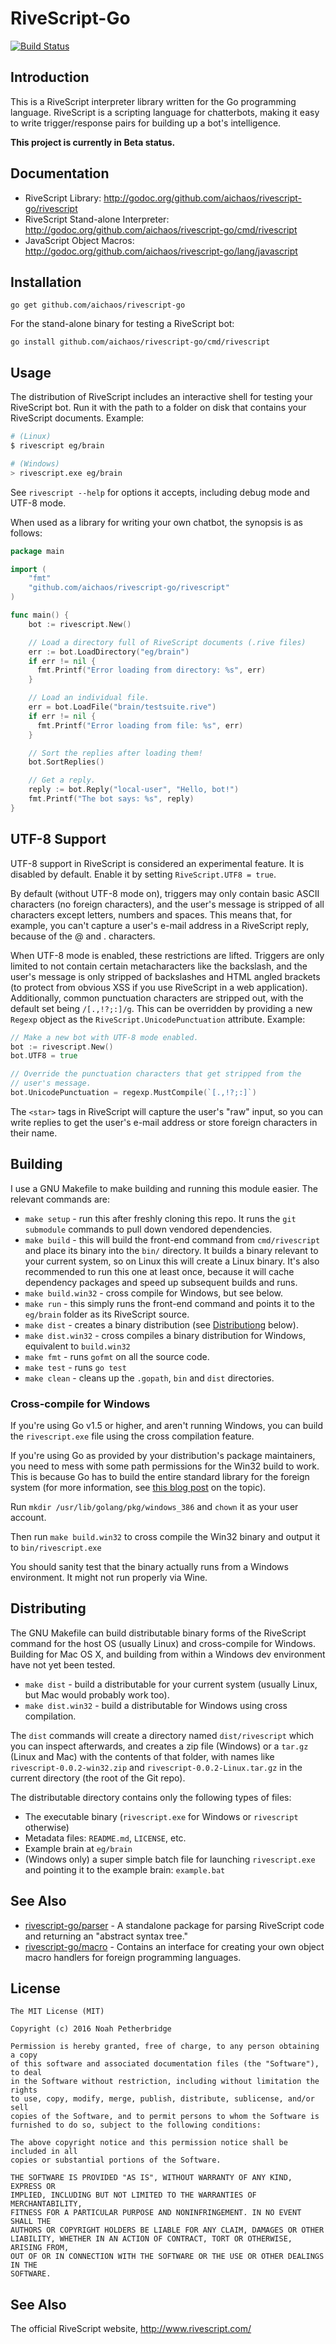 # RiveScript-Go

[![Build Status](https://travis-ci.org/aichaos/rivescript-go.svg?branch=master)](https://travis-ci.org/aichaos/rivescript-go)

## Introduction

This is a RiveScript interpreter library written for the Go programming
language. RiveScript is a scripting language for chatterbots, making it easy
to write trigger/response pairs for building up a bot's intelligence.

**This project is currently in Beta status.**

## Documentation

* RiveScript Library: <http://godoc.org/github.com/aichaos/rivescript-go/rivescript>
* RiveScript Stand-alone Interpreter: <http://godoc.org/github.com/aichaos/rivescript-go/cmd/rivescript>
* JavaScript Object Macros: <http://godoc.org/github.com/aichaos/rivescript-go/lang/javascript>

## Installation

`go get github.com/aichaos/rivescript-go`

For the stand-alone binary for testing a RiveScript bot:

`go install github.com/aichaos/rivescript-go/cmd/rivescript`

## Usage

The distribution of RiveScript includes an interactive shell for testing your
RiveScript bot. Run it with the path to a folder on disk that contains your
RiveScript documents. Example:

```bash
# (Linux)
$ rivescript eg/brain

# (Windows)
> rivescript.exe eg/brain
```

See `rivescript --help` for options it accepts, including debug mode and UTF-8
mode.

When used as a library for writing your own chatbot, the synopsis is as follows:

```go
package main

import (
    "fmt"
    "github.com/aichaos/rivescript-go/rivescript"
)

func main() {
    bot := rivescript.New()

    // Load a directory full of RiveScript documents (.rive files)
    err := bot.LoadDirectory("eg/brain")
    if err != nil {
      fmt.Printf("Error loading from directory: %s", err)
    }

    // Load an individual file.
    err = bot.LoadFile("brain/testsuite.rive")
    if err != nil {
      fmt.Printf("Error loading from file: %s", err)
    }

    // Sort the replies after loading them!
    bot.SortReplies()

    // Get a reply.
    reply := bot.Reply("local-user", "Hello, bot!")
    fmt.Printf("The bot says: %s", reply)
}
```

## UTF-8 Support

UTF-8 support in RiveScript is considered an experimental feature. It is
disabled by default. Enable it by setting `RiveScript.UTF8 = true`.

By default (without UTF-8 mode on), triggers may only contain basic ASCII
characters (no foreign characters), and the user's message is stripped of all
characters except letters, numbers and spaces. This means that, for example,
you can't capture a user's e-mail address in a RiveScript reply, because of
the @ and . characters.

When UTF-8 mode is enabled, these restrictions are lifted. Triggers are only
limited to not contain certain metacharacters like the backslash, and the
user's message is only stripped of backslashes and HTML angled brackets
(to protect from obvious XSS if you use RiveScript in a web application).
Additionally, common punctuation characters are stripped out, with the default
set being `/[.,!?;:]/g`. This can be overridden by providing a new `Regexp`
object as the `RiveScript.UnicodePunctuation` attribute. Example:

```go
// Make a new bot with UTF-8 mode enabled.
bot := rivescript.New()
bot.UTF8 = true

// Override the punctuation characters that get stripped from the
// user's message.
bot.UnicodePunctuation = regexp.MustCompile(`[.,!?;:]`)
```

The `<star>` tags in RiveScript will capture the user's "raw" input, so you can
write replies to get the user's e-mail address or store foreign characters in
their name.

## Building

I use a GNU Makefile to make building and running this module easier. The
relevant commands are:

* `make setup` - run this after freshly cloning this repo. It runs the
  `git submodule` commands to pull down vendored dependencies.
* `make build` - this will build the front-end command from `cmd/rivescript`
  and place its binary into the `bin/` directory. It builds a binary relevant
  to your current system, so on Linux this will create a Linux binary.
  It's also recommended to run this one at least once, because it will cache
  dependency packages and speed up subsequent builds and runs.
* `make build.win32` - cross compile for Windows, but see below.
* `make run` - this simply runs the front-end command and points it to the
  `eg/brain` folder as its RiveScript source.
* `make dist` - creates a binary distribution (see [Distributiong](#distributing)
  below).
* `make dist.win32` - cross compiles a binary distribution for Windows,
  equivalent to `build.win32`
* `make fmt` - runs `gofmt` on all the source code.
* `make test` - runs `go test`
* `make clean` - cleans up the `.gopath`, `bin` and `dist` directories.

### Cross-compile for Windows

If you're using Go v1.5 or higher, and aren't running Windows, you can build
the `rivescript.exe` file using the cross compilation feature.

If you're using Go as provided by your distribution's package maintainers, you
need to mess with some path permissions for the Win32 build to work. This is
because Go has to build the entire standard library for the foreign system
(for more information, see [this blog post](http://dave.cheney.net/2015/08/22/cross-compilation-with-go-1-5)
on the topic).

Run `mkdir /usr/lib/golang/pkg/windows_386` and `chown` it as your user account.

Then run `make build.win32` to cross compile the Win32 binary and output it to
`bin/rivescript.exe`

You should sanity test that the binary actually runs from a Windows environment.
It might not run properly via Wine.

## Distributing

The GNU Makefile can build distributable binary forms of the RiveScript command
for the host OS (usually Linux) and cross-compile for Windows. Building for Mac
OS X, and building from within a Windows dev environment have not yet been
tested.

* `make dist` - build a distributable for your current system (usually Linux,
  but Mac would probably work too).
* `make dist.win32` - build a distributable for Windows using cross compilation.

The `dist` commands will create a directory named `dist/rivescript` which you
can inspect afterwards, and creates a zip file (Windows) or a `tar.gz` (Linux
and Mac) with the contents of that folder, with names like
`rivescript-0.0.2-win32.zip` and `rivescript-0.0.2-Linux.tar.gz` in the current
directory (the root of the Git repo).

The distributable directory contains only the following types of files:

* The executable binary (`rivescript.exe` for Windows or `rivescript` otherwise)
* Metadata files: `README.md`, `LICENSE`, etc.
* Example brain at `eg/brain`
* (Windows only) a super simple batch file for launching `rivescript.exe` and
  pointing it to the example brain: `example.bat`

## See Also

* [rivescript-go/parser](./parser) - A standalone package for parsing RiveScript
  code and returning an "abstract syntax tree."
* [rivescript-go/macro](./macro) - Contains an interface for creating your own
  object macro handlers for foreign programming languages.

## License

```
The MIT License (MIT)

Copyright (c) 2016 Noah Petherbridge

Permission is hereby granted, free of charge, to any person obtaining a copy
of this software and associated documentation files (the "Software"), to deal
in the Software without restriction, including without limitation the rights
to use, copy, modify, merge, publish, distribute, sublicense, and/or sell
copies of the Software, and to permit persons to whom the Software is
furnished to do so, subject to the following conditions:

The above copyright notice and this permission notice shall be included in all
copies or substantial portions of the Software.

THE SOFTWARE IS PROVIDED "AS IS", WITHOUT WARRANTY OF ANY KIND, EXPRESS OR
IMPLIED, INCLUDING BUT NOT LIMITED TO THE WARRANTIES OF MERCHANTABILITY,
FITNESS FOR A PARTICULAR PURPOSE AND NONINFRINGEMENT. IN NO EVENT SHALL THE
AUTHORS OR COPYRIGHT HOLDERS BE LIABLE FOR ANY CLAIM, DAMAGES OR OTHER
LIABILITY, WHETHER IN AN ACTION OF CONTRACT, TORT OR OTHERWISE, ARISING FROM,
OUT OF OR IN CONNECTION WITH THE SOFTWARE OR THE USE OR OTHER DEALINGS IN THE
SOFTWARE.
```

## See Also

The official RiveScript website, http://www.rivescript.com/
